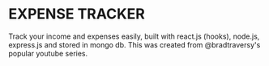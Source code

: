 # EXPENSE TRACKER
Track your income and expenses easily, built with react.js (hooks), node.js, express.js and stored in mongo db. This was created from @bradtraversy's popular youtube series.